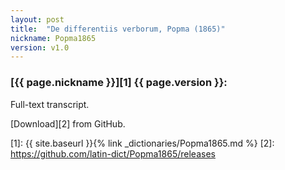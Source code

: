 ```yaml
---
layout: post
title:  "De differentiis verborum, Popma (1865)"
nickname: Popma1865
version: v1.0
---
```


### [{{ page.nickname }}][1] {{ page.version }}:

Full-text transcript.


[Download][2] from GitHub.


[1]: {{ site.baseurl }}{% link _dictionaries/Popma1865.md %}
[2]: https://github.com/latin-dict/Popma1865/releases
